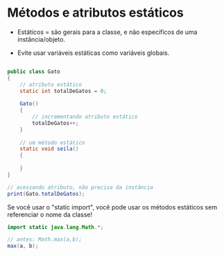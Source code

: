 # Métodos e atributos estáticos

- Estáticos = são gerais para a classe, e não específicos de uma instância/objeto.

- Evite usar variáveis estáticas como variáveis globais.

```java

public class Gato
{
    // atributo estático
    static int totalDeGatos = 0; 
    
    Gato()
    {
        // incrementando atributo estático
        totalDeGatos++;
    }
    
    // um método estático
    static void seila()
    {
        
    }
}

// acessando atributo, não precisa da instância
print(Gato.totalDeGatos);

```

Se você usar o "static import", você pode usar os métodos estáticos sem referenciar o nome da classe!
```java
import static java.lang.Math.*;

// antes: Math.max(a,b);
max(a, b);
```
